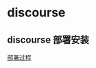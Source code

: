 # discourse

## discourse 部署安装

[部署过程](https://github.com/jenkins-zh/discourse/blob/master/deploy.md)